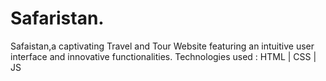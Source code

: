 # Safaristan.
Safaistan,a captivating Travel and Tour Website featuring an intuitive user interface and innovative functionalities.
Technologies used : HTML | CSS | JS 
